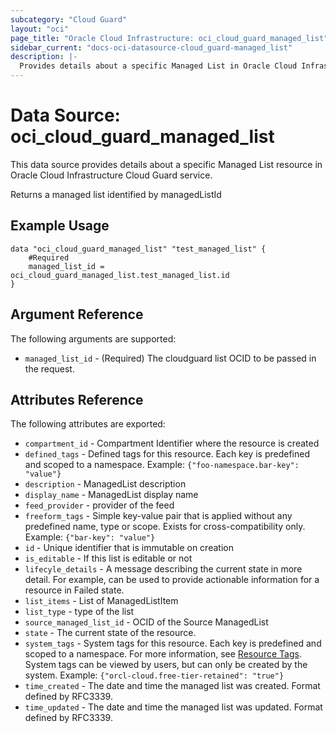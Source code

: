 ```yaml
---
subcategory: "Cloud Guard"
layout: "oci"
page_title: "Oracle Cloud Infrastructure: oci_cloud_guard_managed_list"
sidebar_current: "docs-oci-datasource-cloud_guard-managed_list"
description: |-
  Provides details about a specific Managed List in Oracle Cloud Infrastructure Cloud Guard service
---
```


# Data Source: oci_cloud_guard_managed_list
This data source provides details about a specific Managed List resource in Oracle Cloud Infrastructure Cloud Guard service.

Returns a managed list identified by managedListId

## Example Usage

```hcl
data "oci_cloud_guard_managed_list" "test_managed_list" {
	#Required
	managed_list_id = oci_cloud_guard_managed_list.test_managed_list.id
}
```

## Argument Reference

The following arguments are supported:

* `managed_list_id` - (Required) The cloudguard list OCID to be passed in the request.


## Attributes Reference

The following attributes are exported:

* `compartment_id` - Compartment Identifier where the resource is created
* `defined_tags` - Defined tags for this resource. Each key is predefined and scoped to a namespace. Example: `{"foo-namespace.bar-key": "value"}` 
* `description` - ManagedList description
* `display_name` - ManagedList display name
* `feed_provider` - provider of the feed
* `freeform_tags` - Simple key-value pair that is applied without any predefined name, type or scope. Exists for cross-compatibility only. Example: `{"bar-key": "value"}` 
* `id` - Unique identifier that is immutable on creation
* `is_editable` - If this list is editable or not
* `lifecyle_details` - A message describing the current state in more detail. For example, can be used to provide actionable information for a resource in Failed state.
* `list_items` - List of ManagedListItem
* `list_type` - type of the list
* `source_managed_list_id` - OCID of the Source ManagedList
* `state` - The current state of the resource.
* `system_tags` - System tags for this resource. Each key is predefined and scoped to a namespace. For more information, see [Resource Tags](https://docs.cloud.oracle.com/iaas/Content/General/Concepts/resourcetags.htm). System tags can be viewed by users, but can only be created by the system.  Example: `{"orcl-cloud.free-tier-retained": "true"}` 
* `time_created` - The date and time the managed list was created. Format defined by RFC3339.
* `time_updated` - The date and time the managed list was updated. Format defined by RFC3339.

